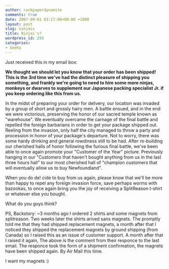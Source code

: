 ```yaml
---
author: rockpaperdynamite
comments: true
date: 2007-09-01 03:17:08+00:00 +1000
layout: post
slug: ninjais
title: Ninjai's?
wordpress_id: 293
categories:
- Geeky
---
```





Just received this in my email box:




**We thought we should let you know that your order has been shipped! This is the 3rd time we've had the distinct pleasure of shipping you something, and frankly we're going to need to hire some more ninjas, monkeys or dwarves to supplement our Japanese packing specialist Jr. if you keep ordering like this from us.**<!-- more -->




	




In the midst of preparing your order for delivery, our location was invaded by a group of short and grossly hairy men. A battle ensued, and in the end we were victorious, preserving the honor of our sacred temple known as "warehouse". We eventually overcame the carnage of the final battle and repelled the foreign barbarians in order to get your package shipped out. Reeling from the invasion, only half the city managed to throw a party and procession in honor of your package's departure. Not to worry, there was some hardy drinking and general rowdiness still to be had. After re-building our cherished halls of honor following the furious final battle, we've been able to once again promote your "Customer of the Year" picture. Previously hanging in our "Customers that haven't bought anything from us in the last three hours hall" to our most cherished hall of "champion customers that will eventually allow us to buy Newfoundland".


When you do de! cide to buy from us again, please know that we'll be more than happy to repel any foreign invasion force, save perhaps worms with bazookas, to once again bring you the joy of receiving a SplitReason t-shirt or whatever else you bought.

What do you guys think?

PS, Backstory: ~3 months ago I ordered 2 shirts and some magnets from splitreason. Two weeks later the shirts arived sans magnets. The promptly told me that they had shipped replacement magnets, a month after that I noticed they shipped the replacement magnets by ground shipping (from Canada) so I raised this as an issue of customer support. A month after that I raised it again, The above is the comment from their responce to the last email. The responce took the form of a shipment confirmation, the magnets have been shipped again. By Air Mail this time.

I want my magnets :)
